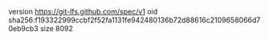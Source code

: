 version https://git-lfs.github.com/spec/v1
oid sha256:f193322999ccbf2f52fa1131fe942480136b72d88616c2109658066d70eb9cb3
size 8092
